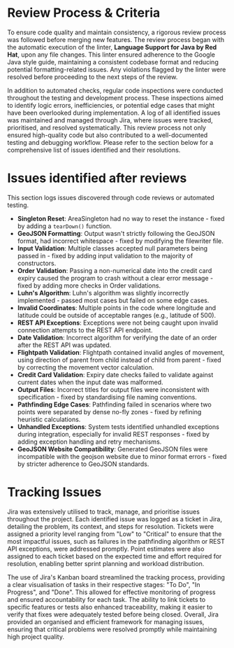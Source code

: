 # Review Process & Criteria

To ensure code quality and maintain consistency, a rigorous review process was followed before merging new features. The review process began with the automatic execution of the linter, **Language Support for Java by Red Hat**, upon any file changes. This linter ensured adherence to the Google Java style guide, maintaining a consistent codebase format and reducing potential formatting-related issues. Any violations flagged by the linter were resolved before proceeding to the next steps of the review.

In addition to automated checks, regular code inspections were conducted throughout the testing and development process. These inspections aimed to identify logic errors, inefficiencies, or potential edge cases that might have been overlooked during implementation. A log of all identified issues was maintained and managed through Jira, where issues were tracked, prioritised, and resolved systematically. This review process not only ensured high-quality code but also contributed to a well-documented testing and debugging workflow. Please refer to the section below for a comprehensive list of issues identified and their resolutions.

# Issues identified after reviews

This section logs issues discovered through code reviews or automated testing.

- **Singleton Reset**: AreaSingleton had no way to reset the instance - fixed by adding a `tearDown()` function.
- **GeoJSON Formatting**: Output wasn't strictly following the GeoJSON format, had incorrect whitespace - fixed by modifying the filewriter file.
- **Input Validation**: Multiple classes accepted null parameters being passed in - fixed by adding input validation to the majority of constructors.
- **Order Validation**: Passing a non-numerical date into the credit card expiry caused the program to crash without a clear error message - fixed by adding more checks in Order validations.
- **Luhn's Algorithm**: Luhn's algorithm was slightly incorrectly implemented - passed most cases but failed on some edge cases.
- **Invalid Coordinates**: Multiple points in the code where longitude and latitude could be outside of acceptable ranges (e.g., latitude of 500).
- **REST API Exceptions**: Exceptions were not being caught upon invalid connection attempts to the REST API endpoint.
- **Date Validation**: Incorrect algorithm for verifying the date of an order after the REST API was updated.
- **Flightpath Validation**: Flightpath contained invalid angles of movement, using direction of parent from child instead of child from parent - fixed by correcting the movement vector calculation.
- **Credit Card Validation**: Expiry date checks failed to validate against current dates when the input date was malformed.
- **Output Files**: Incorrect titles for output files were inconsistent with specification - fixed by standardising file naming conventions.
- **Pathfinding Edge Cases**: Pathfinding failed in scenarios where two points were separated by dense no-fly zones - fixed by refining heuristic calculations.
- **Unhandled Exceptions**: System tests identified unhandled exceptions during integration, especially for invalid REST responses - fixed by adding exception handling and retry mechanisms.
- **GeoJSON Website Compatibility**: Generated GeoJSON files were incompatible with the geojson website due to minor format errors - fixed by stricter adherence to GeoJSON standards.

# Tracking Issues

Jira was extensively utilised to track, manage, and prioritise issues throughout the project. Each identified issue was logged as a ticket in Jira, detailing the problem, its context, and steps for resolution. Tickets were assigned a priority level ranging from "Low" to "Critical" to ensure that the most impactful issues, such as failures in the pathfinding algorithm or REST API exceptions, were addressed promptly. Point estimates were also assigned to each ticket based on the expected time and effort required for resolution, enabling better sprint planning and workload distribution.

The use of Jira's Kanban board streamlined the tracking process, providing a clear visualisation of tasks in their respective stages: "To Do", "In Progress", and "Done". This allowed for effective monitoring of progress and ensured accountability for each task. The ability to link tickets to specific features or tests also enhanced traceability, making it easier to verify that fixes were adequately tested before being closed. Overall, Jira provided an organised and efficient framework for managing issues, ensuring that critical problems were resolved promptly while maintaining high project quality.
